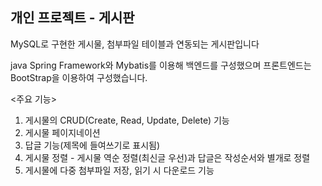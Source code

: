 <h2>개인 프로젝트 - 게시판</h2>

MySQL로 구현한 게시물, 첨부파일 테이블과 연동되는 게시판입니다

java Spring Framework와 Mybatis를 이용해 백엔드를 구성했으며 프론트엔드는 BootStrap을 이용하여 구성했습니다.

<주요 기능>

1. 게시물의 CRUD(Create, Read, Update, Delete) 기능
2. 게시물 페이지네이션
3. 답글 기능(제목에 들여쓰기로 표시됨)
4. 게시물 정렬 - 게시물 역순 정렬(최신글 우선)과 답글은 작성순서와 별개로 정렬
5. 게시물에 다중 첨부파일 저장, 읽기 시 다운로드 기능
